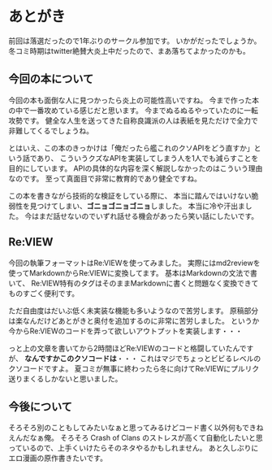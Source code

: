 # あとがき

前回は落選だったので1年ぶりのサークル参加です。
いかがだったでしょうか。
冬コミ時期はtwitter絶賛大炎上中だったので、まあ落ちてよかったのかも。

## 今回の本について

今回の本も面倒な人に見つかったら炎上の可能性高いですね。
今まで作った本の中で一番攻めている感じだと思います。
今までぬるぬるやっていたのに一転攻勢です。
健全な人生を送ってきた自称良識派の人は表紙を見ただけで全力で非難してくるでしょうね。

とはいえ、この本のきっかけは「俺だったら艦これのクソAPIをどう直すか」という話であり、
こういうクズなAPIを実装してしまう人を1人でも減らすことを目的にしています。
APIの具体的な内容を深く解説しなかったのはこういう理由なのです。
至って真面目で非常に教育的であり健全ですね。

この本を書きながら技術的な検証をしている際に、
本当に踏んではいけない脆弱性を見つけてしまい、**ゴニョゴニョゴニョ**しました。
本当に冷や汗出ました。
今はまだ話せないのでいずれ話せる機会があったら笑い話にしたいです。

## Re:VIEW

今回の執筆フォーマットはRe:VIEWを使ってみました。
実際にはmd2reviewを使ってMarkdownからRe:VIEWに変換してます。
基本はMarkdownの文法で書いて、
Re:VIEW特有のタグはそのままMarkdownに書くと問題なく変換できてものすごく便利です。

ただ自由度はだいぶ低く未実装な機能も多いようなので苦労します。
原稿部分は楽なんだけどあとがきと奥付を追加するのに非常に苦労しました。
というか今からRe:VIEWのコードを弄って欲しいアウトプットを実装します・・・

っと上の文章を書いてから2時間ほどRe:VIEWのコードと格闘していたんですが、
**なんですかこのクソコードは**・・・
これはマジでちょっとビビるレベルのクソコードですよ。
夏コミが無事に終わったら冬に向けてRe:VIEWにプルリク送りまくるしかないと思いました。

## 今後について

そろそろ別のこともしてみたいなぁと思ってみるけどコード書く以外何もできねえんだなぁ俺。
そろそろ Crash of Clans のストレスが高くて自動化したいと思っているので、上手くいけたらそのネタやるかもしれません。
あと久しぶりにエロ漫画の原作書きたいです。
